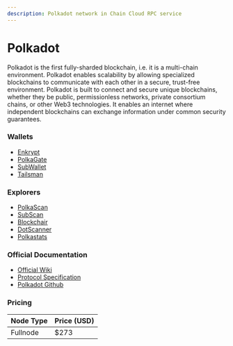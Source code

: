 ```yaml
---
description: Polkadot network in Chain Cloud RPC service
---
```


# Polkadot

Polkadot is the first fully-sharded blockchain, i.e. it is a multi-chain environment. Polkadot enables scalability by allowing specialized blockchains to communicate with each other in a secure, trust-free environment.
Polkadot is built to connect and secure unique blockchains, whether they be public, permissionless networks, private consortium chains, or other Web3 technologies. It enables an internet where independent blockchains can exchange information under common security guarantees.

### Wallets[​](https://docs.chain.com/docs/cloud/supported-chains/polkadot/#wallets) <a href="#wallets" id="wallets"></a>

* [Enkrypt](https://enkrypt.com/)
* [PolkaGate](https://polkagate.xyz)
* [SubWallet](https://subwallet.app)
* [Tailsman](https://www.tailsman.xyz)

### Explorers[​](https://docs.chain.com/docs/cloud/supported-chains/polkadot/#explorers) <a href="#explorers" id="explorers"></a>

* [PolkaScan](https://explorer.polkascan.io/polkadot)
* [SubScan](https://polkadot.subscan.io)
* [Blockchair](https://blockchair.com/polkadot)
* [DotScanner](https://dotscanner.com)
* [Polkastats](https://polkastats.io)

### Official Documentation[​](https://docs.chain.com/docs/cloud/supported-chains/polkadot/#official-documentation) <a href="#official-documentation" id="official-documentation"></a>

* [Official Wiki](https://wifi.polkadot.network/docs/getting-started)
* [Protocol Specification](https://spec.polkadot.network)
* [Polkadot Github](https://github.com/paritytech/polkadot)

### Pricing[​](https://docs.chain.com/docs/cloud/supported-chains/polkadot/#pricing) <a href="#pricing" id="pricing"></a>

| Node Type             | Price (USD)          |
| --------------------- | ---------------------|
| Fullnode              | $273                 |
